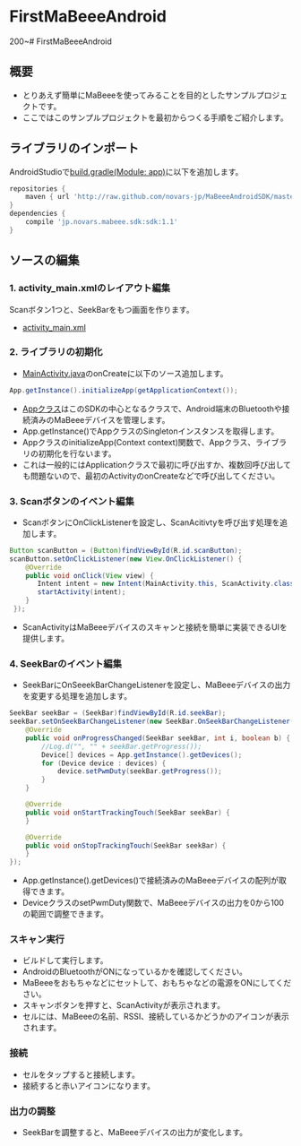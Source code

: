 # FirstMaBeeeAndroid

200~# FirstMaBeeeAndroid

## 概要

- とりあえず簡単にMaBeeeを使ってみることを目的としたサンプルプロジェクトです。
- ここではこのサンプルプロジェクトを最初からつくる手順をご紹介します。


## ライブラリのインポート

AndroidStudioで[build.gradle(Module: app)](https://github.com/novars-jp/FirstMaBeeeAndroid/blob/master/app/build.gradle)に以下を追加します。

```gradle
repositories {
    maven { url 'http://raw.github.com/novars-jp/MaBeeeAndroidSDK/master/repository/' }
}
dependencies {
    compile 'jp.novars.mabeee.sdk:sdk:1.1'
}
```

## ソースの編集

### 1. activity_main.xmlのレイアウト編集

Scanボタン1つと、SeekBarをもつ画面を作ります。

- [activity_main.xml](https://github.com/novars-jp/FirstMaBeeeAndroid/blob/master/app/src/main/res/layout/activity_main.xml)

### 2. ライブラリの初期化

- [MainActivity.java](https://github.com/novars-jp/FirstMaBeeeAndroid/blob/master/app/src/main/java/jp/novars/firstmabeee/MainActivity.java)のonCreateに以下のソース追加します。

```java
App.getInstance().initializeApp(getApplicationContext());
```

- [Appクラス](http://developer.novars.jp/mabeee/android/javadoc/jp/novars/mabeee/sdk/App.html)はこのSDKの中心となるクラスで、Android端末のBluetoothや接続済みのMaBeeeデバイスを管理します。
- App.getInstance()でAppクラスのSingletonインスタンスを取得します。
- AppクラスのinitializeApp(Context context)関数で、Appクラス、ライブラリの初期化を行ないます。
 - これは一般的にはApplicationクラスで最初に呼び出すか、複数回呼び出しても問題ないので、最初のActivityのonCreateなどで呼び出してください。


### 3. Scanボタンのイベント編集

- ScanボタンにOnClickListenerを設定し、ScanAcitivtyを呼び出す処理を追加します。

```java
Button scanButton = (Button)findViewById(R.id.scanButton);
scanButton.setOnClickListener(new View.OnClickListener() {
    @Override
    public void onClick(View view) {
       Intent intent = new Intent(MainActivity.this, ScanActivity.class);
       startActivity(intent);
    }
 });
```

- ScanActivityはMaBeeeデバイスのスキャンと接続を簡単に実装できるUIを提供します。


### 4. SeekBarのイベント編集

- SeekBarにOnSeeekBarChangeListenerを設定し、MaBeeeデバイスの出力を変更する処理を追加します。

```java
SeekBar seekBar = (SeekBar)findViewById(R.id.seekBar);
seekBar.setOnSeekBarChangeListener(new SeekBar.OnSeekBarChangeListener() {
    @Override
    public void onProgressChanged(SeekBar seekBar, int i, boolean b) {
        //Log.d("", "" + seekBar.getProgress());
        Device[] devices = App.getInstance().getDevices();
        for (Device device : devices) {
            device.setPwmDuty(seekBar.getProgress());
        }
    }

    @Override
    public void onStartTrackingTouch(SeekBar seekBar) {
    }

    @Override
    public void onStopTrackingTouch(SeekBar seekBar) {
    }
});
```

- App.getInstance().getDevices()で接続済みのMaBeeeデバイスの配列が取得できます。
- DeviceクラスのsetPwmDuty関数で、MaBeeeデバイスの出力を0から100の範囲で調整できます。


### スキャン実行

- ビルドして実行します。
- AndroidのBluetoothがONになっているかを確認してください。
- MaBeeeをおもちゃなどにセットして、おもちゃなどの電源をONにしてください。
- スキャンボタンを押すと、ScanActivityが表示されます。
- セルには、MaBeeeの名前、RSSI、接続しているかどうかのアイコンが表示されます。

### 接続

- セルをタップすると接続します。
- 接続すると赤いアイコンになります。

### 出力の調整

- SeekBarを調整すると、MaBeeeデバイスの出力が変化します。
